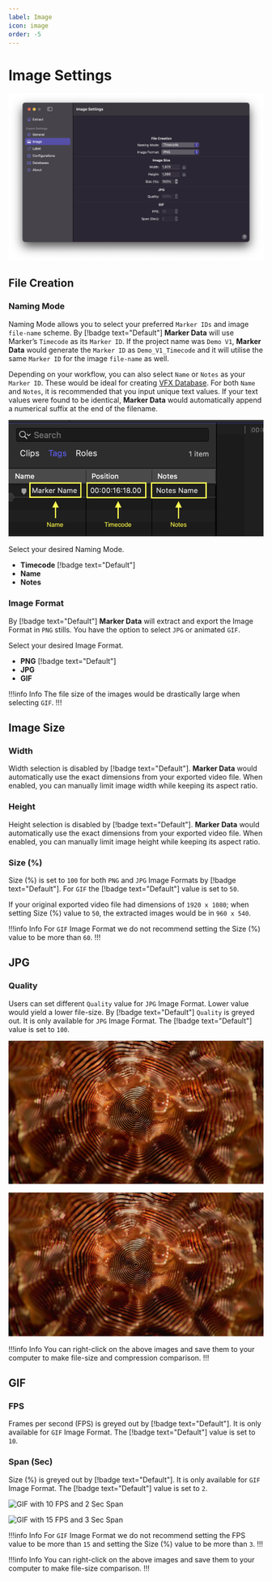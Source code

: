 ```yaml
---
label: Image
icon: image
order: -5
---
```

# Image Settings

![Image Settings](/assets/md-image-settings.png)

## File Creation

### Naming Mode

Naming Mode allows you to select your preferred `Marker IDs` and image `file-name` scheme. By [!badge text="Default"] **Marker Data** will use Marker’s `Timecode` as its `Marker ID`. If the project name was `Demo V1`, **Marker Data** would generate the `Marker ID` as `Demo_V1_Timecode` and it will utilise the same `Marker ID` for the image `file-name` as well.

Depending on your workflow, you can also select `Name` or `Notes` as your `Marker ID`. These would be ideal for creating [VFX Database](/faq.md#what-is-the-appropriate-workflow-for-naming-vfx-ids). For both `Name` and `Notes`, it is recommended that you input unique text values. If your text values were found to be identical, **Marker Data** would automatically append a numerical suffix at the end of the filename.

![Selecting Naming Mode](/assets/md-image-settings_01.png)

Select your desired Naming Mode.
- **Timecode** [!badge text="Default"]
- **Name**
- **Notes**

### Image Format

By [!badge text="Default"] **Marker Data** will extract and export the Image Format in `PNG` stills. You have the option to select `JPG` or animated `GIF`.

Select your desired Image Format.
- **PNG** [!badge text="Default"]
- **JPG**
- **GIF**

!!!info Info
The file size of the images would be drastically large when selecting `GIF`.
!!!

## Image Size

### Width

Width selection is disabled by [!badge text="Default"]. **Marker Data** would automatically use the exact dimensions from your exported video file. When enabled, you can manually limit image width while keeping its aspect ratio.

### Height

Height selection is disabled by [!badge text="Default"]. **Marker Data** would automatically use the exact dimensions from your exported video file. When enabled, you can manually limit image height while keeping its aspect ratio.

### Size (%)

Size (%) is set to `100` for both `PNG` and `JPG`  Image Formats by [!badge text="Default"]. For `GIF` the [!badge text="Default"] value is set to `50`. 

If your original exported video file had dimensions of `1920 x 1080`; when setting Size (%) value to `50`, the extracted images would be in `960 x 540`.

!!!info Info
For `GIF` Image Format we do not recommend setting the Size (%) value to be more than `60`.
!!!

## JPG

### Quality

Users can set different `Quality` value for  `JPG` Image Format. Lower value would yield a lower file-size. By [!badge text="Default"] `Quality` is greyed out. It is only available for `JPG` Image Format. The [!badge text="Default"] value is set to `100`.

![Quality set to 100](/assets/md-image-settings_02.jpg) 

![Quality set to 10](/assets/md-image-settings_03.jpg)

!!!info Info
You can right-click on the above images and save them to your computer to make file-size and compression comparison.
!!!

## GIF

### FPS

Frames per second (FPS) is greyed out by [!badge text="Default"]. It is only available for `GIF` Image Format. The [!badge text="Default"] value is set to `10`.

### Span (Sec)

Size (%) is greyed out by [!badge text="Default"]. It is only available for `GIF` Image Format. The [!badge text="Default"] value is set to `2`.

![GIF with 10 FPS and 2 Sec Span](/assets/md-image-settings_04.gif) 

![GIF with 15 FPS and 3 Sec Span](/assets/md-image-settings_05.gif)

!!!info Info
For `GIF` Image Format we do not recommend setting the FPS value to be more than `15` and setting the Size (%) value to be more than `3`.
!!!

!!!info Info
You can right-click on the above images and save them to your computer to make file-size comparison.
!!!